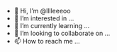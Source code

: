 - 👋 Hi, I’m @lllleeeoo
- 👀 I’m interested in ...
- 🌱 I’m currently learning ...
- 💞️ I’m looking to collaborate on ...
- 📫 How to reach me ...

<!---
lllleeeoo/lllleeeoo is a ✨ special ✨ repository because its `README.md` (this file) appears on your GitHub profile.
You can click the Preview link to take a look at your changes.
--->
